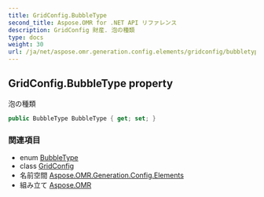 ```yaml
---
title: GridConfig.BubbleType
second_title: Aspose.OMR for .NET API リファレンス
description: GridConfig 財産. 泡の種類
type: docs
weight: 30
url: /ja/net/aspose.omr.generation.config.elements/gridconfig/bubbletype/
---
```

## GridConfig.BubbleType property

泡の種類

```csharp
public BubbleType BubbleType { get; set; }
```

### 関連項目

* enum [BubbleType](../../../aspose.omr.generation.config.enums/bubbletype/)
* class [GridConfig](../)
* 名前空間 [Aspose.OMR.Generation.Config.Elements](../../gridconfig/)
* 組み立て [Aspose.OMR](../../../)


